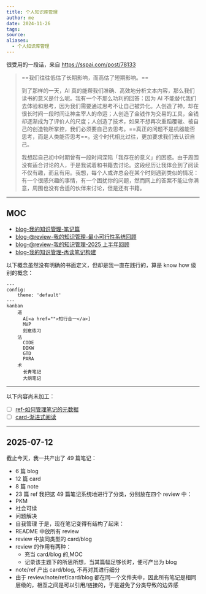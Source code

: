 ```yaml
---
title: 个人知识库管理
author: me
date: 2024-11-26
tags: 
source: 
aliases:
  - 个人知识库管理
---
```

很受用的一段话，来自 https://sspai.com/post/78133

>==我们往往低估了长期影响，而高估了短期影响。==
>
>到了那样的一天，AI 真的能帮我们准确、高效地分析文本内容，那么我们读书的意义是什么呢。我有一个不那么功利的回答：因为 AI 不能替代我们去体验和思考，因为我们需要通过思考不让自己被异化。人创造了神，却在很长时间一段时间让神主宰人的命运；人创造了金钱作为交易的工具，金钱却逐渐成为了评价人的尺度；人创造了技术，如果不想再次重蹈覆辙、被自己的创造物所掌控，我们必须要自己去思考。==真正的问题不是机器能否思考，而是人类能否思考==。这个时代相比过往，更加要求我们去认识自己。
>
>我想起自己初中时期曾有一段时间深陷「我存在的意义」的困惑。由于周围没有适合讨论的人，于是我试着和书籍去讨论。这段经历让我体会到了阅读不仅有趣，而且有用。我想，每个人或许总会在某个时刻遇到类似的情况：有一个很感兴趣的事情，有一个困扰你的问题，然而网上的答案不能让你满意，周围也没有合适的伙伴来讨论，但是还有书籍。
---
## MOC

- [blog-我的知识管理-笔记篇](blog-我的知识管理-笔记篇)
- [blog-@review-我的知识管理-最小可行性系统回顾](blog-@review-我的知识管理-最小可行性系统回顾.md)
- [blog-@review-我的知识管理-2025 上半年回顾](blog-@review-我的知识管理-2025上半年回顾)
- [blog-我的知识管理-再谈笔记构建](blog-我的知识管理-再谈笔记构建)

以下概念虽然没有明确的书面定义，但却是我一直在践行的，算是 know how 级别的概念：
```mermaid
---
config:
    theme: 'default'
---
kanban
	道
	  A[<a href="">知行合一</a>]
	  MVP
	  刻意练习
	法
	  CODE
	  DIKW
	  GTD
	  PARA
	术
	  长青笔记
	  大纲笔记
```

---
以下内容尚未加工：
- [ ] [ref-如何管理笔记的元数据](ref-如何管理笔记的元数据)
- [ ] [card-渐进式阅读](card-渐进式阅读)
---
## 2025-07-12

截止今天，我一共产出了 49 篇笔记：
- 6 篇 blog
- 12 篇 card
- 8 篇 note
- 23 篇 ref
我把这 49 篇笔记系统地进行了分类，分别放在四个 review 中：
- PKM
- 社会可续
- 问题解决
- 自我管理
于是，现在笔记变得有结构了起来：
- README 中放所有 review
- review 中放同类型的 card/blog
- review 的作用有两种：
	- 充当 card/blog 的,MOC
	- 记录该主题下的所思所想，当其篇幅足够长时，便可产出为 blog
- note/ref 产出 card/blog, 不再对其进行细分
- 由于 review/note/ref/card/blog 都在同一个文件夹中，因此所有笔记是相同层级的，相互之间是可以引用/链接的，于是避免了分类导致的边界感